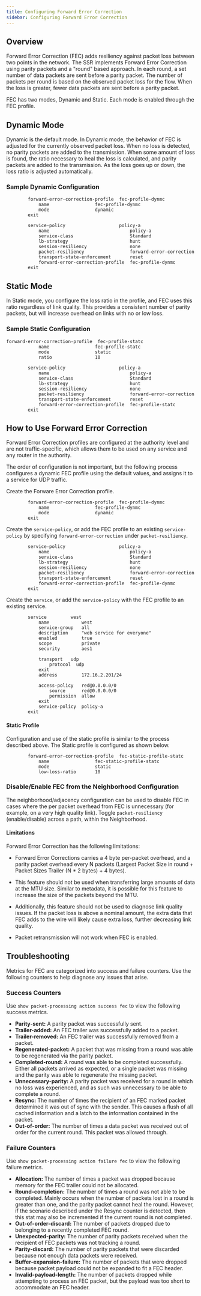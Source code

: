 ```yaml
---
title: Configuring Forward Error Correction
sidebar: Configuring Forward Error Correction
---
```


## Overview

Forward Error Correction (FEC) adds resiliency against packet loss between two points in the network. The SSR implements Forward Error Correction using parity packets and a "round" based approach. In each round, a set number of data packets are sent before a parity packet. The number of packets per round is based on the observed packet loss for the flow. When the loss is greater, fewer data packets are sent before a parity packet.  

FEC has two modes, Dynamic and Static. Each mode is enabled through the FEC profile.

## Dynamic Mode 

Dynamic is the default mode. In Dynamic mode, the behavior of FEC is adjusted for the currently observed packet loss. When no loss is detected, no parity packets are added to the transmission. When some amount of loss is found, the ratio necessary to heal the loss is calculated, and parity packets are added to the transmission. As the loss goes up or down, the loss ratio is adjusted automatically. 

### Sample Dynamic Configuration

```
        forward-error-correction-profile  fec-profile-dynmc
            name                 fec-profile-dynmc
            mode                 dynamic
        exit
```

```
        service-policy                    policy-a
            name                              policy-a
            service-class                     Standard
            lb-strategy                       hunt
            session-resiliency                none
            packet-resiliency                 forward-error-correction
            transport-state-enforcement       reset
            forward-error-correction-profile  fec-profile-dynmc
        exit
```

## Static Mode 

In Static mode, you configure the loss ratio in the profile, and FEC uses this ratio regardless of link quality. This provides a consistent number of parity packets, but will increase overhead on links with no or low loss.

### Sample Static Configuration

```
forward-error-correction-profile  fec-profile-statc
            name                 fec-profile-statc
            mode                 static
            ratio                10
```
```
        service-policy                    policy-a
            name                              policy-a
            service-class                     Standard
            lb-strategy                       hunt
            session-resiliency                none
            packet-resiliency                 forward-error-correction
            transport-state-enforcement       reset
            forward-error-correction-profile  fec-profile-statc
        exit
```
## How to Use Forward Error Correction

Forward Error Correction profiles are configured at the authority level and are not traffic-specific, which allows them to be used on any service and any router in the authority. 

The order of configuration is not important, but the following process configures a dynamic FEC profile using the default values, and assigns it to a service for UDP traffic.

Create the Forware Error Correction profile.
```
        forward-error-correction-profile  fec-profile-dynmc
            name                 fec-profile-dynmc
            mode                 dynamic
        exit
```

Create the `service-policy`, or add the FEC profile to an existing `service-policy` by specifying `forward-error-correction` under `packet-resiliency`.
```
        service-policy                    policy-a
            name                              policy-a
            service-class                     Standard
            lb-strategy                       hunt
            session-resiliency                none
            packet-resiliency                 forward-error-correction
            transport-state-enforcement       reset
            forward-error-correction-profile  fec-profile-dynmc
        exit
```

Create the `service`, or add the `service-policy` with the FEC profile to an existing service.
```
        service         west
            name            west
            service-group   all
            description     "web service for everyone"
            enabled         true
            scope           private
            security        aes1

            transport   udp
                protocol  udp
            exit
            address         172.16.2.201/24

            access-policy   red@0.0.0.0/0
                source      red@0.0.0.0/0
                permission  allow
            exit
            service-policy  policy-a
        exit
```

#### Static Profile

Configuration and use of the static profile is similar to the process described above. The Static profile is configured as shown below. 

```
        forward-error-correction-profile  fec-static-profile-statc
            name                 fec-static-profile-statc
            mode                 static
            low-loss-ratio       10
```

### Disable/Enable FEC from the Neighborhood Configuration

The neighborhood/adjacency configuration can be used to disable FEC in cases where the per packet overhead from FEC is unnecessary (for example, on a very high quality link). Toggle `packet-resiliency` (enable/disable) across a path, within the Neighborhood.

#### Limitations

Forward Error Correction has the following limitations:

- Forward Error Corrections carries a 4 byte per-packet overhead, and a parity packet overhead every N packets (Largest Packet Size in round + Packet Sizes Trailer (N * 2 bytes) + 4 bytes).

- This feature should not be used when transferring large amounts of data at the MTU size. Similar to metadata, it is possible for this feature to increase the size of the packets beyond the MTU.

- Additionally, this feature should not be used to diagnose link quality issues. If the packet loss is above a nominal amount, the extra data that FEC adds to the wire will likely cause extra loss, further decreasing link quality. 

- Packet retransmission will not work when FEC is enabled. 

## Troubleshooting

Metrics for FEC are categorized into success and failure counters. Use the following counters to help diagnose any issues that arise.

### Success Counters

Use `show packet-processing action success fec` to view the following success metrics.

- **Parity-sent:**  A parity packet was successfully sent.
- **Trailer-added:** An FEC trailer was successfully added to a packet.
- **Trailer-removed:** An FEC trailer was successfully removed from a packet.
- **Regenerated-packet:** A packet that was missing from a round was able to be regenerated via the parity packet.
- **Completed-round:** A round was able to be completed successfully. Either all packets arrived as expected, or a single packet was missing and the parity was able to regenerate the missing packet.
- **Unnecessary-parity:** A parity packet was received for a round in which no loss was experienced, and as such was unnecessary to be able to complete a round.
- **Resync:** The number of times the recipient of an FEC marked packet determined it was out of sync with the sender. This causes a flush of all cached information and a latch to the information contained in the packet.
- **Out-of-order:** The number of times a data packet was received out of order for the current round. This packet was allowed through.

### Failure Counters

Use `show packet-processing action failure fec` to view the following failure metrics. 

- **Allocation:** The number of times a packet was dropped because memory for the FEC trailer could not be allocated.
- **Round-completion:** The number of times a round was not able to be completed. Mainly occurs when the number of packets lost in a round is greater than one, and the parity packet cannot heal the round. However, if the scenario described under the Resync counter is detected, then this stat may also be incremented if the current round is not completed.
- **Out-of-order-discard:** The number of packets dropped due to belonging to a recently completed FEC round.
- **Unexpected-parity:** The number of parity packets received when the recipient of FEC packets was not tracking a round.
- **Parity-discard:** The number of parity packets that were discarded because not enough data packets were received.  
- **Buffer-expansion-failure:** The number of packets that were dropped because packet payload could not be expanded to fit a FEC header.
- **Invalid-payload-length:** The number of packets dropped while attempting to process an FEC packet, but the payload was too short to accommodate an FEC header.
